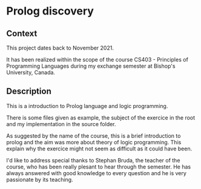 # Prolog discovery

## Context 

This project dates back to November 2021.

It has been realized within the scope of the course CS403 - Principles of Programming Languages during my exchange semester at Bishop's University, Canada.

## Description 

This is a introduction to Prolog language and logic programming. 

There is some files given as example, the subject of the exercice in the root and my implementation in the source folder.

As suggested by the name of the course, this is a brief introduction to prolog and the aim was more about theory of logic programming. This explain why the exercice might not seem as difficult as it could have been.

I'd like to address special thanks to Stephan Bruda, the teacher of the course, who has been really plesant to hear through the semester. He has always answered with good knowledge to every question and he is very passionate by its teaching.
